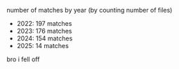 number of matches by year (by counting number of files)
<!-- FILE_COUNTS_START -->
- 2022: 197 matches
- 2023: 176 matches
- 2024: 154 matches
- 2025: 14 matches
<!-- FILE_COUNTS_END -->
bro i fell off
